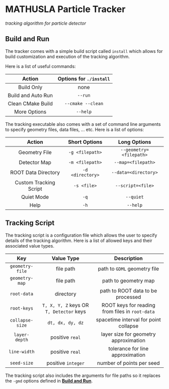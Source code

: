 # MATHUSLA Particle Tracker
_tracking algorithm for particle detector_

## Build and Run

The tracker comes with a simple build script called `install` which allows for build customization and execution of the tracking algorithm.

Here is a list of useful commands:

| Action             | Options for `./install` |
|:------------------:|:-----------------------:|
| Build Only         | none                    |
| Build and Auto Run | `--run`                 |
| Clean CMake Build  | `--cmake --clean`       |
| More Options       | `--help`                |

The tracking executable also comes with a set of command line arguments to specify geometry files, data files, ... etc. Here is a list of options:

| Action                 | Short Options    | Long Options            |
|:----------------------:|:----------------:|:-----------------------:|
| Geometry File          | `-g <filepath>`  | `--geometry=<filepath>` |
| Detector Map           | `-m <filepath>`  | `--map=<filepath>`      |
| ROOT Data Directory    | `-d <directory>` | `--data=<directory>`    |
| Custom Tracking Script | `-s <file>`      | `--script=<file>`       |
| Quiet Mode             | `-q`             | `--quiet`               |
| Help                   | `-h`             | `--help`                |

## Tracking Script

The tracking script is a configuration file which allows the user to specify details of the tracking algorithm. Here is a list of allowed keys and their associated value types.

| Key             | Value Type                              | Description                                     |
|:---------------:|:---------------------------------------:|:-----------------------------------------------:|
| `geometry-file` | file path                               | path to `GDML` geometry file                    |
| `geometry-map`  | file path                               | path to geometry map                            |
| `root-data`     | directory                               | path to ROOT data to be processed               |
| `root-keys`     | `T, X, Y, Z` keys OR `T, Detector` keys | ROOT keys for reading from files in `root-data` |
| `collapse-size` | `dt, dx, dy, dz`                        | spacetime interval for point collapse           |
| `layer-depth`   | positive `real`                         | layer size for geometry approximation           |
| `line-width`    | positive `real`                         | tolerance for line approximation                |
| `seed-size`     | positive `integer`                      | number of points per seed                       |

The tracking script also includes the arguments for file paths so it replaces the  `-gmd` options defined in [__Build and Run__](#build-and-run).
